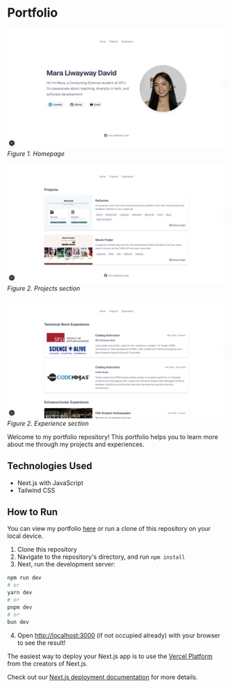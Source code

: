 # Portfolio
![Homepage](demo-pictures/home.png)
*Figure 1. Homepage*

![Projects section](demo-pictures/projects.png)
*Figure 2. Projects section*

![Experience section](demo-pictures/experience.png)
*Figure 2. Experience section*

Welcome to my portfolio repository! This portfolio helps you to learn more about me through my projects and experiences. 

## Technologies Used
- Next.js with JavaScript
- Tailwind CSS

## How to Run
You can view my portfolio [here]() or run a clone of this repository on your local device.
1. Clone this repository
2. Navigate to the repository's directory, and run `npm install`
3. Next, run the development server:

```bash
npm run dev
# or
yarn dev
# or
pnpm dev
# or
bun dev
```
4. Open [http://localhost:3000](http://localhost:3000) (if not occupied already) with your browser to see the result!

The easiest way to deploy your Next.js app is to use the [Vercel Platform](https://vercel.com/new?utm_medium=default-template&filter=next.js&utm_source=create-next-app&utm_campaign=create-next-app-readme) from the creators of Next.js.

Check out our [Next.js deployment documentation](https://nextjs.org/docs/app/building-your-application/deploying) for more details.
